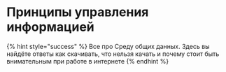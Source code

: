 # Принципы управления информацией

{% hint style="success" %}
Все про Среду общих данных. Здесь вы найдёте ответы как скачивать, что нельзя качать и почему стоит быть внимательным при работе в интернете
{% endhint %}

